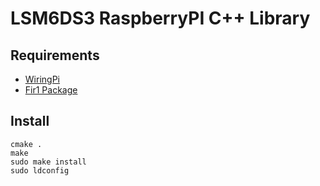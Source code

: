 # LSM6DS3 RaspberryPI C++ Library

## Requirements
* [WiringPi](http://wiringpi.com/)
* [Fir1 Package](https://github.com/berndporr/fir1)

## Install
```
cmake .
make
sudo make install
sudo ldconfig
```
